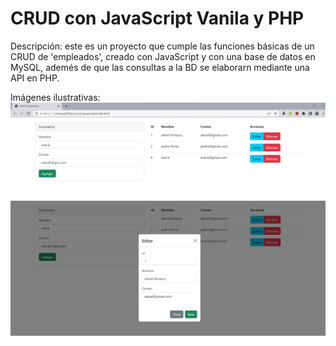 # CRUD con JavaScript Vanila y PHP

Descripción:
este es un proyecto que cumple las funciones básicas de un CRUD de 'empleados', creado con JavaScript
y con una base de datos en MySQL, ademés de que las consultas a la BD se elaborarn mediante una API en PHP.

Imágenes ilustrativas:
<img src="captura1.png">
<img src="captura2.png">
